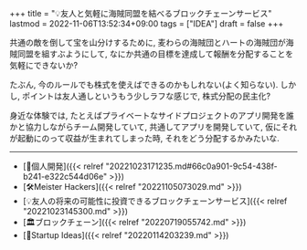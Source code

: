 +++
title = "💡友人と気軽に海賊同盟を結べるブロックチェーンサービス"
lastmod = 2022-11-06T13:52:34+09:00
tags = ["IDEA"]
draft = false
+++

共通の敵を倒して宝を山分けするために, 麦わらの海賊団とハートの海賊団が海賊同盟を組すぶようにして, なにか共通の目標を達成して報酬を分配することを気軽にできないか?

たぶん, 今のルールでも株式を使えばできるのかもしれない(よく知らない). しかし, ポイントは友人通しというもう少しラフな感じで, 株式分配の民主化?

身近な体験では, たとえばプライベートなサイドプロジェクトのアプリ開発を誰かと協力しながらチーム開発していて, 共通してアプリを開発していて, 仮にそれが起動にのって収益が生まれてしまった時, それをどう分配するかみたいな.

---

-   [🔖個人開発]({{< relref "20221023171235.md#66c0a901-9c54-438f-b241-e322c544d06e" >}})
-   [🛠Meister Hackers]({{< relref "20221105073029.md" >}})
-   [💡友人の将来の可能性に投資できるブロックチェーンサービス]({{< relref "20221023145300.md" >}})
-   [🏛ブロックチェーン]({{< relref "20220719055742.md" >}})
-   [🔬Startup Ideas]({{< relref "20220114203239.md" >}})
